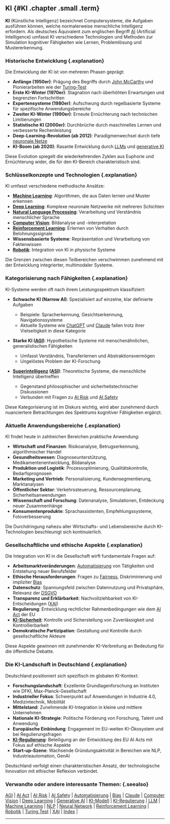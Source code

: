 ## KI {#KI .chapter .small .term}

**KI** (Künstliche Intelligenz) bezeichnet Computersysteme, die Aufgaben ausführen können, welche normalerweise menschliche Intelligenz erfordern.
Als deutsches Äquivalent zum englischen Begriff [AI](#AI) (Artificial Intelligence) umfasst KI verschiedene Technologien und Methoden zur Simulation kognitiver Fähigkeiten wie Lernen, Problemlösung und Mustererkennung.

### Historische Entwicklung {.explanation}

Die Entwicklung der KI ist von mehreren Phasen geprägt:

- **Anfänge (1950er)**: Prägung des Begriffs durch [John McCarthy](#John-McCarthy) und Pionierarbeiten wie der [Turing-Test](#Turing-Test)
- **Erste KI-Winter (1970er)**: Stagnation nach überhöhten Erwartungen und begrenzten Fortschritten
- **Expertensysteme (1980er)**: Aufschwung durch regelbasierte Systeme für spezifische Anwendungsbereiche
- **Zweiter KI-Winter (1990er)**: Erneute Ernüchterung nach technischen Limitierungen
- **Statistische KI (2000er)**: Durchbrüche durch maschinelles Lernen und verbesserte Rechenleistung
- **Deep-Learning-Revolution (ab 2012)**: Paradigmenwechsel durch tiefe [neuronale Netze](#Neural-Network)
- **KI-Boom (ab 2020)**: Rasante Entwicklung durch [LLMs](#LLM) und [generative KI](#Generative-AI)

Diese Evolution spiegelt die wiederkehrenden Zyklen aus Euphorie und Ernüchterung wider, die für den KI-Bereich charakteristisch sind.

### Schlüsselkonzepte und Technologien {.explanation}

KI umfasst verschiedene methodische Ansätze:

- **[Machine Learning](#Machine-Learning)**: Algorithmen, die aus Daten lernen und Muster erkennen
- **[Deep Learning](#Deep-Learning)**: Komplexe neuronale Netzwerke mit mehreren Schichten
- **[Natural Language Processing](#NLP)**: Verarbeitung und Verständnis menschlicher Sprache
- **[Computer Vision](#Computer-Vision)**: Bildanalyse und -interpretation
- **[Reinforcement Learning](#Reinforcement-Learning)**: Erlernen von Verhalten durch Belohnungssignale
- **Wissensbasierte Systeme**: Repräsentation und Verarbeitung von Faktenwissen
- **[Robotik](#Robotik)**: Integration von KI in physische Systeme

Die Grenzen zwischen diesen Teilbereichen verschwimmen zunehmend mit der Entwicklung integrierter, multimodaler Systeme.

### Kategorisierung nach Fähigkeiten {.explanation}

KI-Systeme werden oft nach ihrem Leistungsspektrum klassifiziert:

- **Schwache KI (Narrow AI)**: Spezialisiert auf einzelne, klar definierte Aufgaben
  - Beispiele: Spracherkennung, Gesichtserkennung, Navigationssysteme
  - Aktuelle Systeme wie [ChatGPT](#ChatGPT) und [Claude](#Claude) fallen trotz ihrer Vielseitigkeit in diese Kategorie
  
- **Starke KI ([AGI](#AGI))**: Hypothetische Systeme mit menschenähnlichen, generalistischen Fähigkeiten
  - Umfasst Verständnis, Transferlernen und Abstraktionsvermögen
  - Ungelöstes Problem der KI-Forschung
  
- **[Superintelligenz](#Superintelligence) ([ASI](#ASI))**: Theoretische Systeme, die menschliche Intelligenz übertreffen
  - Gegenstand philosophischer und sicherheitstechnischer Diskussionen
  - Verbunden mit Fragen zu [AI Risk](#AI-Risk) und [AI Safety](#AI-Safety)

Diese Kategorisierung ist im Diskurs wichtig, wird aber zunehmend durch nuanciertere Betrachtungen des Spektrums kognitiver Fähigkeiten ergänzt.

### Aktuelle Anwendungsbereiche {.explanation}

KI findet heute in zahlreichen Bereichen praktische Anwendung:

- **Wirtschaft und Finanzen**: Risikoanalyse, Betrugserkennung, algorithmischer Handel
- **Gesundheitswesen**: Diagnoseunterstützung, Medikamentenentwicklung, Bildanalyse
- **Produktion und Logistik**: Prozessoptimierung, Qualitätskontrolle, Bedarfsprognosen
- **Marketing und Vertrieb**: Personalisierung, Kundensegmentierung, Marktanalysen
- **Öffentlicher Sektor**: Verkehrssteuerung, Ressourcenplanung, Sicherheitsanwendungen
- **Wissenschaft und Forschung**: Datenanalyse, Simulationen, Entdeckung neuer Zusammenhänge
- **Konsumentenprodukte**: Sprachassistenten, Empfehlungssysteme, Fotoverbesserung

Die Durchdringung nahezu aller Wirtschafts- und Lebensbereiche durch KI-Technologien beschleunigt sich kontinuierlich.

### Gesellschaftliche und ethische Aspekte {.explanation}

Die Integration von KI in die Gesellschaft wirft fundamentale Fragen auf:

- **Arbeitsmarktveränderungen**: [Automatisierung](#Automatisierung) von Tätigkeiten und Entstehung neuer Berufsfelder
- **Ethische Herausforderungen**: Fragen zu [Fairness](#Fairness), Diskriminierung und impliziter [Bias](#Bias)
- **Datenschutz**: Spannungsfeld zwischen Datennutzung und Privatsphäre, Relevanz der [DSGVO](#Datenschutz-Grundverordnung)
- **Transparenz und Erklärbarkeit**: Nachvollziehbarkeit von KI-Entscheidungen ([XAI](#XAI))
- **Regulierung**: Entwicklung rechtlicher Rahmenbedingungen wie dem [AI Act](#AI-Act) der EU
- **[KI-Sicherheit](#AI-Safety)**: Kontrolle und Sicherstellung von Zuverlässigkeit und Kontrollierbarkeit
- **Demokratische Partizipation**: Gestaltung und Kontrolle durch gesellschaftliche Akteure

Diese Aspekte gewinnen mit zunehmender KI-Verbreitung an Bedeutung für die öffentliche Debatte.

### Die KI-Landschaft in Deutschland {.explanation}

Deutschland positioniert sich spezifisch im globalen KI-Kontext:

- **Forschungslandschaft**: Exzellente Grundlagenforschung an Instituten wie DFKI, Max-Planck-Gesellschaft
- **Industrieller Fokus**: Schwerpunkt auf Anwendungen in Industrie 4.0, Medizintechnik, Mobilität
- **Mittelstand**: Zunehmende KI-Integration in kleine und mittlere Unternehmen
- **Nationale KI-Strategie**: Politische Förderung von Forschung, Talent und Anwendung
- **Europäische Einbindung**: Engagement im EU-weiten KI-Ökosystem und bei Regulierungsfragen
- **[KI-Regulierung](#KI-Regulierung)**: Beteiligung an der Entwicklung des EU AI Acts mit Fokus auf ethische Aspekte
- **Start-up-Szene**: Wachsende Gründungsaktivität in Bereichen wie NLP, Industrieautomation, GenAI

Deutschland verfolgt einen charakteristischen Ansatz, der technologische Innovation mit ethischer Reflexion verbindet.

### Verwandte oder andere interessante Themen: {.seealso}

[AGI](#AGI) |
[AI Act](#AI-Act) |
[AI Risk](#AI-Risk) |
[AI Safety](#AI-Safety) |
[Automatisierung](#Automatisierung) |
[Bias](#Bias) |
[Claude](#Claude) |
[Computer Vision](#Computer-Vision) |
[Deep Learning](#Deep-Learning) |
[Generative AI](#Generative-AI) |
[KI-Modell](#KI-Modell) |
[KI-Regulierung](#KI-Regulierung) |
[LLM](#LLM) |
[Machine Learning](#Machine-Learning) |
[NLP](#NLP) |
[Neural Network](#Neural-Network) |
[Reinforcement Learning](#Reinforcement-Learning) |
[Robotik](#Robotik) |
[Turing Test](#Turing-Test) |
[XAI](#XAI) |
[Index](#Index) |

----


